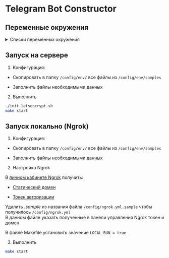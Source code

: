 # Telegram Bot Constructor  

## Переменные окружения  

<details>
    <summary>Списки переменных окружения</summary>

***bot.env***

Variable | Required
--- | ---
WEBHOOK_DOMAIN | Yes
WEBHOOK_PATH | Yes
LISTEN_ADDRESS | Yes
JWT_SECRET_KEY | Yes
LOGGER_TYPE | Optional
NATS_URL | Yes

`LOGGER_TYPE` - возможные значения:  
- `dev`
- `prod`

***bot_worker.env***

Variable | Required
--- | ---
WEBHOOK_PATH | Yes
LISTEN_ADDRESS | Yes
NATS_URL | Yes
LOGGER_TYPE | Optional

`LOGGER_TYPE` - возможные значения:  
- `dev`
- `prod`

***nginx.env***

Variable | Required
--- | ---
NGINX_BOT_LISTEN_PORT | Yes
NGINX_SERVER_NAME | Yes  
NGINX_USER_LISTEN_PORT | Yes  

***pgsql_bot.env***  
***pgsql_user.env***  

Variable | Required
--- | ---
POSTGRES_DB | Yes
POSTGRES_USER | Yes  
POSTGRES_PASSWORD | Yes  
POSTGRES_HOST | Yes  
POSTGRES_PORT | Yes  

***redis_bot.env***  

Variable | Required
--- | ---
REDIS_DB | Yes
REDIS_PASS | Yes  
REDIS_HOST | Yes  
REDIS_PORT | Yes  

***redis_auth.env***  

Variable | Required
--- | ---
REDIS_AUTH_DB | Yes
REDIS_AUTH_PASS | Yes  
REDIS_AUTH_HOST | Yes  
REDIS_AUTH_PORT | Yes  

</details>


## Запуск на сервере  

1. Конфигурация: 

- Скопировать в папку `/config/env/` все файлы из `/config/env/samples`

- Заполнить файлы необходимыми данных

2. Выполнить 

```sh
./init-letsencrypt.sh
make start
```

## Запуск локально (Ngrok)  

1. Конфигурация: 

- Скопировать в папку `/config/env/` все файлы из `/config/env/samples`

- Заполнить файлы необходимыми данных

2. Настройка Ngrok

В [личном кабинете Ngrok][ngrok_dashboard] получить:

- [Cтатический домен][ngrok_get_static_domain]

- [Токен авторизации][ngrok_get_authtoken]

Удалить _.sample_ из названия файла `/config/ngrok.yml.sample` чтобы получилось `/config/ngrok.yml`  
В данном файле указать полученные в панели управления Ngrok токен и домен

В файле Makefile установить значение `LOCAL_RUN = true`


3. Выполнить 

```sh
make start
```

[//]: # (LINKS)
[ngrok_dashboard]: https://dashboard.ngrok.com/
[ngrok_get_static_domain]: https://dashboard.ngrok.com/cloud-edge/domains
[ngrok_get_authtoken]: https://dashboard.ngrok.com/tunnels/authtokens